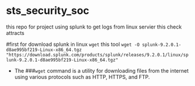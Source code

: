# sts_security_soc
this repo for project using splunk to get logs from linux servier this check attracts 

#first for download splunk in linux `wget` this tool ` wget -O splunk-9.2.0.1-d8ae995bf219-Linux-x86_64.tgz "https://download.splunk.com/products/splunk/releases/9.2.0.1/linux/splunk-9.2.0.1-d8ae995bf219-Linux-x86_64.tgz" `

* The ###`wget` command is a utility for downloading files from the internet using various protocols such as HTTP, HTTPS, and FTP.

